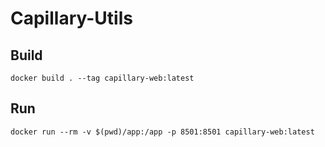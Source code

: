 # Capillary-Utils


## Build
```
docker build . --tag capillary-web:latest
```

## Run
```
docker run --rm -v $(pwd)/app:/app -p 8501:8501 capillary-web:latest
```
